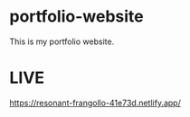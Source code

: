 # portfolio-website
This is my portfolio website.

# LIVE
https://resonant-frangollo-41e73d.netlify.app/
